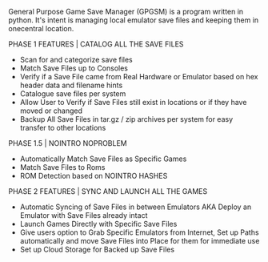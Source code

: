 General Purpose Game Save Manager (GPGSM) is a program written in python.
It's intent is managing local emulator save files and keeping them in onecentral location.

PHASE 1 FEATURES | CATALOG ALL THE SAVE FILES
+ Scan for and categorize save files
+ Match Save Files up to Consoles
+ Verify if a Save File came from Real Hardware or Emulator based on hex header data and filename hints
+ Catalogue save files per system
+ Allow User to Verify if Save Files still exist in locations or if they have moved or changed
+ Backup All Save Files in tar.gz / zip archives per system for easy transfer to other locations

PHASE 1.5 | NOINTRO NOPROBLEM
+ Automatically Match Save Files as Specific Games
+ Match Save Files to Roms
+ ROM Detection based on NOINTRO HASHES

PHASE 2 FEATURES | SYNC AND LAUNCH ALL THE GAMES
+ Automatic Syncing of Save Files in between Emulators AKA Deploy an Emulator with Save Files already intact
+ Launch Games Directly with Specific Save Files
+ Give users option to Grab Specific Emulators from Internet, Set up Paths automatically and move Save Files into Place for them for immediate use
+ Set up Cloud Storage for Backed up Save Files

